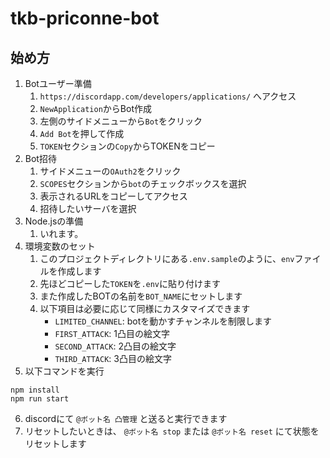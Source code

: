 # tkb-priconne-bot

## 始め方

1. Botユーザー準備
    1. `https://discordapp.com/developers/applications/` へアクセス
    2. `NewApplication`からBot作成
    3. 左側のサイドメニューから`Bot`をクリック
    4. `Add Bot`を押して作成
    5. `TOKEN`セクションの`Copy`からTOKENをコピー
2. Bot招待
    1. サイドメニューの`OAuth2`をクリック
    2. `SCOPES`セクションから`bot`のチェックボックスを選択
    3. 表示されるURLをコピーしてアクセス
    4. 招待したいサーバを選択
3. Node.jsの準備
    1. いれます。
4. 環境変数のセット
    1. このプロジェクトディレクトリにある`.env.sample`のように、`env`ファイルを作成します
    2. 先ほどコピーした`TOKEN`を`.env`に貼り付けます
    3. また作成したBOTの名前を`BOT_NAME`にセットします
    4. 以下項目は必要に応じて同様にカスタマイズできます
        * `LIMITED_CHANNEL`: botを動かすチャンネルを制限します
        * `FIRST_ATTACK`: 1凸目の絵文字
        * `SECOND_ATTACK`: 2凸目の絵文字
        * `THIRD_ATTACK`: 3凸目の絵文字
5. 以下コマンドを実行

```
npm install
npm run start
```

6. discordにて `@ボット名 凸管理` と送ると実行できます
7. リセットしたいときは、 `@ボット名 stop` または `@ボット名 reset` にて状態をリセットします